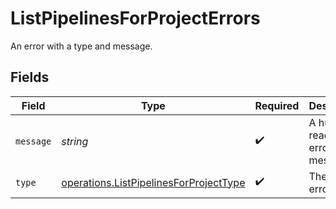 # ListPipelinesForProjectErrors

An error with a type and message.


## Fields

| Field                                                                                                   | Type                                                                                                    | Required                                                                                                | Description                                                                                             |
| ------------------------------------------------------------------------------------------------------- | ------------------------------------------------------------------------------------------------------- | ------------------------------------------------------------------------------------------------------- | ------------------------------------------------------------------------------------------------------- |
| `message`                                                                                               | *string*                                                                                                | :heavy_check_mark:                                                                                      | A human-readable error message.                                                                         |
| `type`                                                                                                  | [operations.ListPipelinesForProjectType](../../../sdk/models/operations/listpipelinesforprojecttype.md) | :heavy_check_mark:                                                                                      | The type of error.                                                                                      |